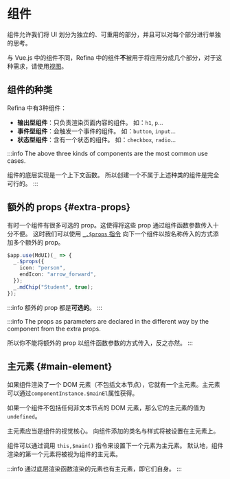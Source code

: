 # 组件

组件允许我们将 UI 划分为独立的、可重用的部分，并且可以对每个部分进行单独的思考。

与 Vue.js 中的组件不同，Refina 中的组件**不**被用于将应用分成几个部分，对于这种需求，请使用[视图](./view.md)。

## 组件的种类

Refina 中有3种组件：

- **输出型组件**：只负责渲染页面内容的组件。 如：`h1`, `p`...
- **事件型组件**：会触发一个事件的组件。 如：`button`, `input`...
- **状态型组件**：含有一个状态的组件。 如：`checkbox`, `radio`...

:::info
The above three kinds of components are the most common use cases.

组件的底层实现是一个上下文函数。 所以创建一个不属于上述种类的组件是完全可行的。
:::

## 额外的 props {#extra-props}

有时一个组件有很多可选的 prop。这使得将这些 prop 通过组件函数参数传入十分不便。 这时我们可以使用 [`_.$props` 指令](../apis/directives.md#props) 向下一个组件以按名称传入的方式添加多个额外的 prop。

```ts
$app.use(MdUI)(_ => {
  _.$props({
    icon: "person",
    endIcon: "arrow_forward",
  });
  _.mdChip("Student", true);
});
```

:::info
额外的 prop 都是**可选的**。
:::

:::info
The props as parameters are declared in the different way by the component from the extra props.

所以你不能将额外的 prop 以组件函数参数的方式传入，反之亦然。
:::

## 主元素 {#main-element}

如果组件渲染了一个 DOM 元素（不包括文本节点），它就有一个主元素。主元素可以通过`componentInstance.$mainEl`属性获得。

如果一个组件不包括任何非文本节点的 DOM 元素，那么它的主元素的值为 `undefined`。

主元素应当是组件的视觉核心。 向组件添加的类名与样式将被设置在主元素上。

组件可以通过调用 `this,$main()` 指令来设置下一个元素为主元素。 默认地，组件渲染的第一个元素将被视为组件的主元素。

:::info
通过底层渲染函数渲染的元素也有主元素，即它们自身。
:::
